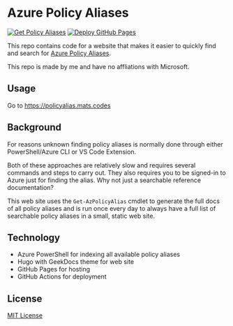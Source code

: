 # Azure Policy Aliases

[![Get Policy Aliases](https://github.com/matsest/az-policy-alias/actions/workflows/deploy.yaml/badge.svg?branch=main)](https://github.com/matsest/az-policy-alias/actions/workflows/deploy.yaml)
[![Deploy GitHub Pages](https://github.com/matsest/az-policy-alias/actions/workflows/pages/pages-build-deployment/badge.svg)](https://github.com/matsest/az-policy-alias/actions/workflows/pages/pages-build-deployment)

This repo contains code for a website that makes it easier to quickly find and search for [Azure Policy Aliases](https://docs.microsoft.com/en-us/azure/governance/policy/concepts/definition-structure#aliases).

This repo is made by me and have no affliations with Microsoft.

## Usage

Go to https://policyalias.mats.codes

## Background

For reasons unknown finding policy aliases is normally done through either PowerShell/Azure CLI or VS Code Extension.

Both of these approaches are relatively slow and requires several commands and steps to carry out. They also requires you to be signed-in to Azure just for finding the alias. Why not just a searchable reference documentation?

This web site uses the `Get-AzPolicyAlias` cmdlet to generate the full docs of all policy aliases and is run once every day to always have a full list of searchable policy aliases in a small, static web site.

## Technology

- Azure PowerShell for indexing all available policy aliases
- Hugo with GeekDocs theme for web site
- GitHub Pages for hosting
- GitHub Actions for deployment

## License

[MIT License](LICENSE)
